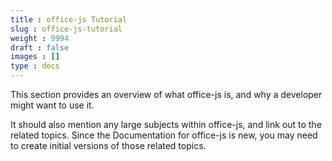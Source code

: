 ```yaml
---
title : office-js Tutorial
slug : office-js-tutorial
weight : 9994
draft : false
images : []
type : docs
---
```


This section provides an overview of what office-js is, and why a developer might want to use it.

It should also mention any large subjects within office-js, and link out to the related topics.  Since the Documentation for office-js is new, you may need to create initial versions of those related topics.

